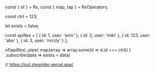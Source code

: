 const { of } = Rx;
const { map, tap } = RxOperators;

const ctrl = 123;

let exists = false;

const apiRes = [
  { id: 1, user: 'amir' },
  { id: 2, user: 'miki' },
  { id: 123, user: 'abe' }, 
  { id: 3, user: 'mirzly' }
];

of(apiRes)
	.pipe(
		map(array => array.some(d => d.id === ctrl))
	)  
  .subscribe(data => exists = data)
  
  // https://out.stegrider.vercel.app/
